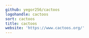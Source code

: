 ```yaml
---
github: yegor256/cactoos
logohandle: cactoos
sort: cactoos
title: cactoos
website: 'https://www.cactoos.org/'
---
```

